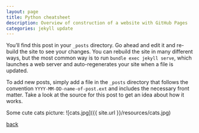 ```yaml
---
layout: page
title: Python cheatsheet
description: Overview of construction of a website with GitHub Pages
categories: jekyll update
---
```


You’ll find this post in your `_posts` directory. Go ahead and edit it and re-build
the site to see your changes. You can rebuild the site in many different ways, but
the most common way is to run `bundle exec jekyll serve`, which launches a web
server and auto-regenerates your site when a file is updated.

To add new posts, simply add a file in the `_posts` directory that follows
the convention `YYYY-MM-DD-name-of-post.ext` and includes the necessary front
matter. Take a look at the source for this post to get an idea about how it works.

Some cute cats picture:
![cats.jpg]({{ site.url }}/resources/cats.jpg)

[back](./)
